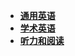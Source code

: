 - [**通用英语**](english/general_english/readme.md)
- [**学术英语**](english/academic_english/readme.md)
- [**听力和阅读**](english/听力和阅读/readme.md)